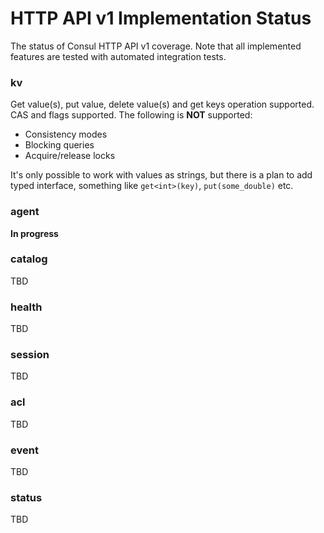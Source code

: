 # HTTP API v1 Implementation Status

The status of Consul HTTP API v1 coverage. Note that all implemented features are tested with automated integration tests.

### kv

Get value(s), put value, delete value(s) and get keys operation supported. CAS and flags supported. The following is **NOT** supported:
* Consistency modes
* Blocking queries
* Acquire/release locks
 
It's only possible to work with values as strings, but there is a plan to add typed interface, something like `get<int>(key)`, `put(some_double)` etc.

### agent
**In progress**

### catalog
TBD

### health
TBD

### session
TBD

### acl
TBD

### event
TBD

### status
TBD
